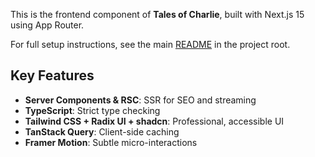 This is the frontend component of **Tales of Charlie**, built with Next.js 15 using App Router.

For full setup instructions, see the main [README](../README.md) in the project root.

## Key Features
- **Server Components & RSC**: SSR for SEO and streaming
- **TypeScript**: Strict type checking
- **Tailwind CSS + Radix UI + shadcn**: Professional, accessible UI
- **TanStack Query**: Client-side caching
- **Framer Motion**: Subtle micro-interactions